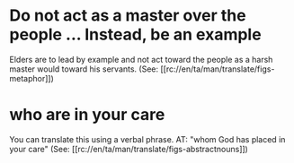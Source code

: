 # Do not act as a master over the people ... Instead, be an example

Elders are to lead by example and not act toward the people as a harsh master would toward his servants. (See: [[rc://en/ta/man/translate/figs-metaphor]])

# who are in your care

You can translate this using a verbal phrase. AT: "whom God has placed in your care" (See: [[rc://en/ta/man/translate/figs-abstractnouns]])

